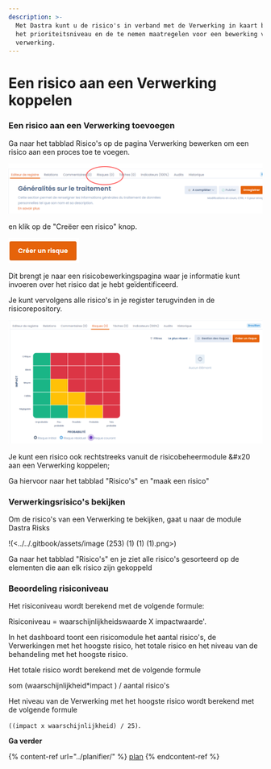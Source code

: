 ```yaml
---
description: >-
  Met Dastra kunt u de risico's in verband met de Verwerking in kaart brengen om snel te kunnen beoordelen
  het prioriteitsniveau en de te nemen maatregelen voor een bewerking van gegevens.
  verwerking.
---
```


# Een risico aan een Verwerking koppelen

### Een risico aan een Verwerking toevoegen&#x20;

Ga naar het tabblad Risico's op de pagina Verwerking bewerken om een risico aan een proces toe te voegen.

![](<../../.gitbook/assets/image (252) (1) (1) (1) (1).png>)



en klik op de "Creëer een risico" knop.

![](<../../.gitbook/assets/image (106).png>)

Dit brengt je naar een risicobewerkingspagina waar je informatie kunt invoeren over het risico dat je hebt geïdentificeerd.

Je kunt vervolgens alle risico's in je register terugvinden in de risicorepository.

![Detail van het tabblad Risico's verwerken](<../../.gitbook/assets/image (251) (1) (1).png>)

Je kunt een risico ook rechtstreeks vanuit de risicobeheermodule &#x20 aan een Verwerking koppelen;

Ga hiervoor naar het tabblad "Risico's" en "maak een risico" &#x20;

### Verwerkingsrisico's bekijken

Om de risico's van een Verwerking te bekijken, gaat u naar de module Dastra Risks &#x20;



!(<../../.gitbook/assets/image (253) (1) (1) (1).png>)

Ga naar het tabblad "Risico's" en je ziet alle risico's gesorteerd op de elementen die aan elk risico zijn gekoppeld &#x20;

### Beoordeling risiconiveau

Het risiconiveau wordt berekend met de volgende formule:

Risiconiveau = waarschijnlijkheidswaarde X impactwaarde'.


In het dashboard toont een risicomodule het aantal risico's, de Verwerkingen met het hoogste risico, het totale risico en het niveau van de behandeling met het hoogste risico. &#x20;

Het totale risico wordt berekend met de volgende formule


som (waarschijnlijkheid*impact ) / aantal risico's


Het niveau van de Verwerking met het hoogste risico wordt berekend met de volgende formule


`((impact x waarschijnlijkheid) / 25)`.


**Ga verder**

{% content-ref url="../planifier/" %}
[plan](../planifier/)
{% endcontent-ref %}
